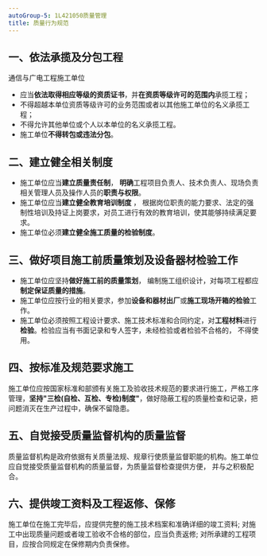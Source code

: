 ```yaml
---
autoGroup-5: 1L421050质量管理
title: 质量行为规范
---
```

## 一、依法承揽及分包工程
通信与广电工程施工单位
- 应当**依法取得相应等级的资质证书**，并**在资质等级许可的范围内**承揽工程；
- 不得超越本单位资质等级许可的业务范围或者以其他施工单位的名义承揽工程；
- 不得允许其他单位或个人以本单位的名义承揽工程。
- 施工单位**不得转包或违法分包**。

## 二、建立健全相关制度
- 施工单位应当**建立质量责任制**， **明确**工程项目负责人、技术负责人、现场负责相关管理人员及操作人员的**职责与权限**。
- 施工单位应当**建立健全教育培训制度** ， 根据岗位职责的能力要求、法定的强制性培训及持证上岗要求，对员工进行有效的教育培训，使其能够持续满足要求。
- 施工单位必须**建立健全施工质量的检验制度**。

## 三、做好项目施工前质量策划及设备器材检验工作 
- 施工单位应坚持**做好施工前的质量策划**， 编制施工组织设计，对每项工程都应**制定保证质量的措施**。
- 施工单位应按行业的相关要求，参加**设备和器材出厂**或**施工现场开箱的检验**工作。
- 施工单位必须按照工程设计要求、施工技术标准和合同约定，对**工程材料**进行**检验**。检验应当有书面记录和专人签字，未经检验或者检验不合格的， 不得使用。

## 四、按标准及规范要求施工
施工单位应按国家标准和部颁有关施工及验收技术规范的要求进行施工，严格工序管理，**坚持"三检(自检、互检、专检)制度"**，做好隐蔽工程的质量检查和记录，把问题消灭在生产过程中，确保不留隐患。

## 五、自觉接受质量监督机构的质量监督
质量监督机构是政府依据有关质量法规、规章行使质量监督职能的机构。施工单位应自觉接受质量监督机构的质量监督，为质量监督检查提供方便， 并与之积极配合。

## 六、提供竣工资料及工程返修、保修
施工单位在施工完毕后，应提供完整的施工技术档案和准确详细的竣工资料; 对施工中出现质量问题或者竣工验收不合格的部位，应当负责返修; 对所承建的工程项目，应按合同规定在保修期内负责保修。